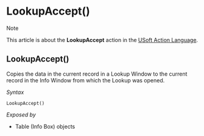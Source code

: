 # LookupAccept()



> [!NOTE]
> This article is about the **LookupAccept** action in the [USoft Action Language](/docs/Task%20flow/Action%20Language%20reference/USoft%20Action%20Language.md).

## **LookupAccept()**

Copies the data in the current record in a Lookup Window to the current record in the Info Window from which the Lookup was opened.

*Syntax*

```
LookupAccept()
```

*Exposed by*

- Table (Info Box) objects